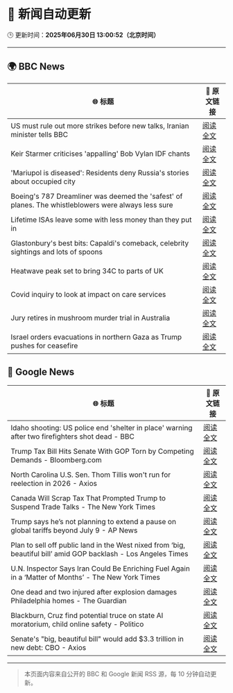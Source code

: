 # 🧠 新闻自动更新

🕒 更新时间：**2025年06月30日 13:00:52（北京时间）**

---

## 🌍 BBC News

| 🌐 标题 | 🔗 原文链接 |
|--------|-------------|
| US must rule out more strikes before new talks, Iranian minister tells BBC | [阅读全文](https://www.bbc.com/news/articles/c20r18x8x05o) |
| Keir Starmer criticises 'appalling' Bob Vylan IDF chants | [阅读全文](https://www.bbc.com/news/articles/c33514nryy1o) |
| 'Mariupol is diseased': Residents deny Russia's stories about occupied city | [阅读全文](https://www.bbc.com/news/articles/cq6912mqp1go) |
| Boeing's 787 Dreamliner was deemed the 'safest' of planes. The whistleblowers were always less sure | [阅读全文](https://www.bbc.com/news/articles/cwyq7vgq2e5o) |
| Lifetime ISAs leave some with less money than they put in | [阅读全文](https://www.bbc.com/news/articles/c93kgye03j9o) |
| Glastonbury's best bits: Capaldi's comeback, celebrity sightings and lots of spoons | [阅读全文](https://www.bbc.com/news/articles/c0l4033xe22o) |
| Heatwave peak set to bring 34C to parts of UK | [阅读全文](https://www.bbc.com/news/articles/c89epj8pd9zo) |
| Covid inquiry to look at impact on care services | [阅读全文](https://www.bbc.com/news/articles/c62dg6xvy6no) |
| Jury retires in mushroom murder trial in Australia | [阅读全文](https://www.bbc.com/news/articles/cn86y31vql5o) |
| Israel orders evacuations in northern Gaza as Trump pushes for ceasefire | [阅读全文](https://www.bbc.com/news/articles/ckg54klnyy3o) |

## 📰 Google News

| 🌐 标题 | 🔗 原文链接 |
|--------|-------------|
| Idaho shooting: US police end 'shelter in place' warning after two firefighters shot dead - BBC | [阅读全文](https://news.google.com/rss/articles/CBMiVEFVX3lxTE16QXRrM21hX1FPakRRY1BDVVk2S21WS1g1Y3dod3QzWmFkOTVpVVVlTkdoeS14Q1ROX2pndW8wbnJpdmU3QTAwWHM4UTRpaGJlT2FfVg?oc=5) |
| Trump Tax Bill Hits Senate With GOP Torn by Competing Demands - Bloomberg.com | [阅读全文](https://news.google.com/rss/articles/CBMisgFBVV95cUxNTHljM3lqSVNnbXBuT0J5NWhYNE81c0R6RG44Z1QxZUs1cFJlUXgtZS1DaUM4Rm53cjFGaHk0UkN0WXYwNlVXTWExMm0wZmNHcVRZTUVaY0NZU0htalEwZFVQeTZ6SWl6c05BUGp1b1E2NVhOcHo0czRjekVVVDNfX1Nmb3JFMFdJWVJLSTBnbGJDZzRVN0l3ZmdBTGpkelVRdlBNdmEtUG1uOXBQQTFvMnln?oc=5) |
| North Carolina U.S. Sen. Thom Tillis won't run for reelection in 2026 - Axios | [阅读全文](https://news.google.com/rss/articles/CBMifkFVX3lxTE5CVGMwWVF2U2dpeVRMSjJYc0V4a1hmd0hxZnBJWVVRU0hpYUFPZ3VJSVliSjNEc2g3eDFGTXlwcTRjcDhWbmkxWTY3Z25tM0h5ZHdVblc3T2VOVjI3XzRYV2hHQlBKeWtHaS1HVDFLbE10LVdaZ2VJN3pzSnFtUQ?oc=5) |
| Canada Will Scrap Tax That Prompted Trump to Suspend Trade Talks - The New York Times | [阅读全文](https://news.google.com/rss/articles/CBMihgFBVV95cUxOZHJfUWJpdkFlY05MQzBlY2w2T3dvaTR4SnR4alNrVi1CZXVfa1VGdmcyalFBNlpRYl9GNnhIenN3ZzhuTGJkbWV0Rml6Y3A2a0RiS3lKWjVOSFF4czRmZHZ6R1hWYTNjSjBPYWVoc0ptV2VmbnM1M3NNWWJzVVp5MkRTS0NQUQ?oc=5) |
| Trump says he’s not planning to extend a pause on global tariffs beyond July 9 - AP News | [阅读全文](https://news.google.com/rss/articles/CBMirgFBVV95cUxORTFySDVpVlBydGQ5YlZlOVBwdDhaS2xpOFZJWEU5d185U2VIRWVQeGthUlY0MGtpWUp3V083aGhoak9IQjIzQWVzZlhQc2laa3BvRTZlRFpna2tFWV9sbVZpV3hkWDJlaVNORkIyeVUxcmY0V083YkhNZE1INmpKNlhiRldYS2toNW5hYzlPaTZtRHdQWDhJSGxFM09ub1ZjcHdFMkpSU3QwSlJtd3c?oc=5) |
| Plan to sell off public land in the West nixed from ‘big, beautiful bill’ amid GOP backlash - Los Angeles Times | [阅读全文](https://news.google.com/rss/articles/CBMiuAFBVV95cUxNYUpkWjlMdWsxMGdXRk9NMlNNTnJ4TjRGSVhoNWRQQ0hwYTdrWmJCSmNwM21iRWNtU096LWN5MUNXSmtiV0FFUkNrYUowY0NOTUJybWt2c3dlYl82Tm9pQTdCRWE2SmZLaE1WYjFpbTkxN1FYdHNRUkFfLUMxODJvZDJFTk16djNpVnZfQnB6UENUSUlQY2NhWGpYNUNOV1dVTFJKeVczQzlkS3h1Y3k0REwtS3l1NGlD?oc=5) |
| U.N. Inspector Says Iran Could Be Enriching Fuel Again in a ‘Matter of Months’ - The New York Times | [阅读全文](https://news.google.com/rss/articles/CBMijwFBVV95cUxQdzhyQ2Yxa2JieHR5WGhoUGNRMWU0UC1jcktfampCZXNvdDBXUmZmcjVJeW1LS1RoaFJvNzcxS1Q0TF9BY2ctdnNPTWJiaUJybm5WR2N5TkFXVGc2QzdNaVBSU2xkNFg3dkFkWGlhS3ExRHlkS1ktaE5OeUJwNzhndnhjamJIUXhFSkRKbzVhOA?oc=5) |
| One dead and two injured after explosion damages Philadelphia homes - The Guardian | [阅读全文](https://news.google.com/rss/articles/CBMiggFBVV95cUxOU0pic2hWSElhYl9DY3piRHBaNC1tVzUtOVFJeTJGX1BHaFdiZm5UWVJsaDBMb1hVWjhkWGdOa21SQmw1WkQyRVNOdk02NjR0MkpVUlF3VmVPaVVhS1dyYU1kdkctRGdWQjl4SlE5V1ZPbW5EWmVxRHoxQkIxSGFEbWdR?oc=5) |
| Blackburn, Cruz find potential truce on state AI moratorium, child online safety - Politico | [阅读全文](https://news.google.com/rss/articles/CBMi1AFBVV95cUxQMDJYWVNPSEZJdTloVEEwRzZ0djQ3Q3V5cHVHN1luald0YVZwb1E5a1FZXzd4MnBGMnB2UlBuaFZrdnB3cFhnNW5iWmVmR0J5cjI1RngyQ21iYW9GRjdMOTBvVWpsNWdVYWhCdHZRNTNRdHlWbHh0UUM0YmUyeGxWbUgtYWdpZml6UHItNVFPX2dJWjloSFRYd1l5VjE0UjhXUW9NdlFUUEx2OEpPT25waGtLcDdCa1ZRdG1xLWQ3dVNUcUdneHRtQzBKSVEtOUttNTVVTQ?oc=5) |
| Senate's "big, beautiful bill" would add $3.3 trillion in new debt: CBO - Axios | [阅读全文](https://news.google.com/rss/articles/CBMifEFVX3lxTE1CMUtBSGxZUTUtc1hUVm9iZVljRmhzUDhyTGVQTWE2dU5WMl9WQ2tib1lsdFpKOWFDZjJRYXNEVWJPM1Zqa2hZLUozTkxZbDZrWnhpMV9TZWpfUmJiN2RDNnR0bGFyMVFTOGFRX1MtNkNHamVRc2RiRWNTUkM?oc=5) |

---
> 本页面内容来自公开的 BBC 和 Google 新闻 RSS 源，每 10 分钟自动更新。